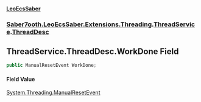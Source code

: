 #### [LeoEcsSaber](index.md 'index')
### [Saber7ooth.LeoEcsSaber.Extensions.Threading](Saber7ooth.LeoEcsSaber.Extensions.Threading.md 'Saber7ooth.LeoEcsSaber.Extensions.Threading').[ThreadService](ThreadService.md 'Saber7ooth.LeoEcsSaber.Extensions.Threading.ThreadService').[ThreadDesc](ThreadService.ThreadDesc.md 'Saber7ooth.LeoEcsSaber.Extensions.Threading.ThreadService.ThreadDesc')

## ThreadService.ThreadDesc.WorkDone Field

```csharp
public ManualResetEvent WorkDone;
```

#### Field Value
[System.Threading.ManualResetEvent](https://docs.microsoft.com/en-us/dotnet/api/System.Threading.ManualResetEvent 'System.Threading.ManualResetEvent')